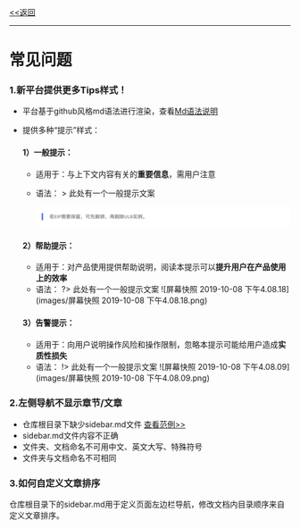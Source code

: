 [<<返回](https://leaishere.github.io/docs_new/)

------

# 常见问题

### 1.新平台提供更多Tips样式！

* 平台基于github风格md语法进行渲染，查看[Md语法说明](https://www.jianshu.com/p/40ba812dd973)  

* 提供多种“提示”样式：

  #### 1）一般提示：

  - 适用于：与上下文内容有关的**重要信息**，需用户注意

  - 语法： > 此处有一个一般提示文案 

    ![image-20191008161210931](images/note.png)

  

  

  #### 2）帮助提示：

  - 适用于：对产品使用提供帮助说明，阅读本提示可以**提升用户在产品使用上的效率**
  - 语法： ?> 此处有一个一般提示文案 ![屏幕快照 2019-10-08 下午4.08.18](images/屏幕快照 2019-10-08 下午4.08.18.png)

  

  #### 3）告警提示：

  - 适用于：向用户说明操作风险和操作限制，忽略本提示可能给用户造成**实质性损失**
  - 语法： !> 此处有一个一般提示文案 ![屏幕快照 2019-10-08 下午4.08.09](images/屏幕快照 2019-10-08 下午4.08.09.png)



### 2.左侧导航不显示章节/文章

- 仓库根目录下缺少sidebar.md文件 [查看范例>>](sidebar范例)
- sidebar.md文件内容不正确
- 文件夹、文档命名不可用中文、英文大写、特殊符号
- 文件夹与文档命名不可相同

### 3.如何自定义文章排序

仓库根目录下的sidebar.md用于定义页面左边栏导航，修改文档内目录顺序来自定义文章排序。

